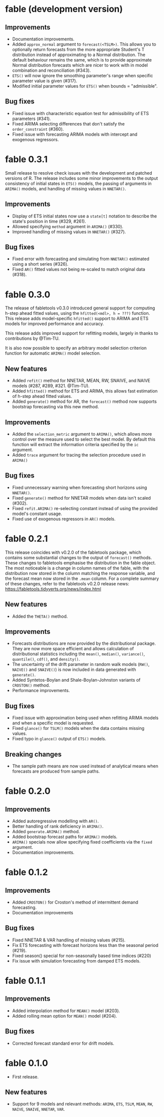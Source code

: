 # fable (development version)

## Improvements

* Documentation improvements.
* Added `approx_normal` argument to `forecast(<TSLM>)`. This allows you to
  optionally return forecasts from the more appropriate Student's T distribution
  instead of approximating to a Normal distribution. The default behaviour 
  remains the same, which is to provide approximate Normal distribution 
  forecasts which are nicer to work with in model combination and reconciliation
  (#343).
* `ETS()` will now ignore the smoothing parameter's range when specific 
  parameter value is given (#317).
* Modified initial parameter values for `ETS()` when bounds = "admissible".

## Bug fixes

* Fixed issue with characteristic equation test for admissibility of ETS 
  parameters (#341).
* Fixed ARIMA selecting differences that don't satisfy the `order_constraint` 
  (#360).
* Fixed issue with forecasting ARIMA models with intercept and exogenous 
  regressors.

# fable 0.3.1

Small release to resolve check issues with the development and patched versions 
of R. The release includes some minor improvements to the output consistency of
initial states in `ETS()` models, the passing of arguments in `ARIMA()` models,
and handling of missing values in `NNETAR()`.

## Improvements

* Display of ETS initial states now use a `state[t]` notation to describe the
  state's position in time (#329, #261).
* Allowed specifying `method` argument in `ARIMA()` (#330).
* Improved handling of missing values in `NNETAR()` (#327).

## Bug fixes

* Fixed error with forecasting and simulating from `NNETAR()` estimated using
  a short series (#326).
* Fixed `AR()` fitted values not being re-scaled to match original data (#318).

# fable 0.3.0

The release of fabletools v0.3.0 introduced general support for computing h-step 
ahead fitted values, using the `hfitted(<mdl>, h = ???)` function. This release
adds model-specific `hfitted()` support to ARIMA and ETS models for improved
performance and accuracy.

This release adds improved support for refitting models, largely in thanks to
contributions by @Tim-TU.

It is also now possible to specify an arbitrary model selection criterion 
function for automatic `ARIMA()` model selection.

## New features

* Added `refit()` method for NNETAR, MEAN, RW, SNAIVE, and NAIVE models 
  (#287, #289, #321. @Tim-TU).
* Added `hfitted()` method for ETS and ARIMA, this allows fast estimation of 
  h-step ahead fitted values.
* Added `generate()` method for AR, the `forecast()` method now supports
  bootstrap forecasting via this new method.

## Improvements

* Added the `selection_metric` argument to `ARIMA()`, which allows more control
  over the measure used to select the best model. By default this function will
  extract the information criteria specified by the `ic` argument.
* Added `trace` argument for tracing the selection procedure used in `ARIMA()`

## Bug fixes

* Fixed unnecessary warning when forecasting short horizons using `NNETAR()`.
* Fixed `generate()` method for NNETAR models when data isn't scaled (#302).
* Fixed `refit.ARIMA()` re-selecting constant instead of using the provided
  model's constant usage.
* Fixed use of exogenous regressors in `AR()` models.

# fable 0.2.1

This release coincides with v0.2.0 of the fabletools package, which contains
some substantial changes to the output of `forecast()` methods.
These changes to fabletools emphasise the distribution in the fable 
object. The most noticeable is a change in column names of the fable, with the
distribution now stored in the column matching the response variable, and the
forecast mean now stored in the `.mean` column. 
For a complete summary of these changes, refer to the fabletools v0.2.0 release
news: https://fabletools.tidyverts.org/news/index.html

## New features

* Added the `THETA()` method.

## Improvements

* Forecasts distributions are now provided by the distributional package. They
  are now more space efficient and allows calculation of distributional 
  statistics including the `mean()`, `median()`, `variance()`, `quantile()`,
  `cdf()`, and  `density()`.
* The uncertainty of the drift parameter in random walk models (`RW()`, 
  `NAIVE()` and `SNAIVE()`) is now included in data generated with `generate()`.
* Added Syntetos-Boylan and Shale-Boylan-Johnston variants of `CROSTON()` method.
* Performance improvements.

## Bug fixes

* Fixed issue with approximation being used when refitting ARIMA models and when
  a specific model is requested.
* Fixed `glance()` for `TSLM()` models when the data contains missing values.
* Fixed typo in `glance()` output of `ETS()` models.

## Breaking changes

* The sample path means are now used instead of analytical means when forecasts 
  are produced from sample paths.

# fable 0.2.0

## Improvements

* Added autoregressive modelling with `AR()`.
* Better handling of rank deficiency in `ARIMA()`.
* Added `generate.ARIMA()` method.
* Added bootstrap forecast paths for `ARIMA()` models.
* `ARIMA()` specials now allow specifying fixed coefficients via the `fixed` argument.
* Documentation improvements.

# fable 0.1.2

## Improvements

* Added `CROSTON()` for Croston's method of intermittent demand forecasting.
* Documentation improvements

## Bug fixes

* Fixed NNETAR & VAR handling of missing values (#215).
* Fix ETS forecasting with forecast horizons less than the seasonal period (#219).
* Fixed season() special for non-seasonally based time indices (#220)
* Fix issue with simulation forecasting from damped ETS models.

# fable 0.1.1

## Improvements

* Added interpolation method for `MEAN()` model (#203).
* Added rolling mean option for `MEAN()` model (#204).

## Bug fixes

* Corrected forecast standard error for drift models.

# fable 0.1.0

* First release.

## New features

* Support for 9 models and relevant methods: `ARIMA`, `ETS`, `TSLM`, `MEAN`, `RW`, `NAIVE`, `SNAIVE`, `NNETAR`, `VAR`.
